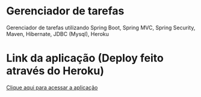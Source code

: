 # Gerenciador de tarefas

Gerenciador de tarefas utilizando Spring Boot, Spring MVC, Spring Security, Maven, Hibernate, JDBC (Mysql), Heroku

# Link da aplicação (Deploy feito através do Heroku) 

<a href="https://warm-chamber-54110.herokuapp.com/tarefas/listar" target="blank"> Clique aqui para acessar a aplicação </a>

